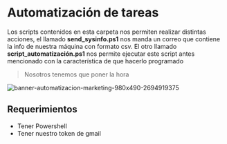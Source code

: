 # Automatización de tareas
Los scripts contenidos en esta carpeta nos permiten realizar distintas acciones, el llamado **send_sysinfo.ps1** nos manda un correo que
contiene la info de nuestra máquina con formato csv.
El otro llamado **script_automatización.ps1** nos permite ejecutar este script antes mencionado con la característica de que hacerlo programado
> Nosotros tenemos que poner la hora

![banner-automatizacion-marketing-980x490-2694919375](https://user-images.githubusercontent.com/111472552/203879026-759f7bd0-3ed2-47f1-8798-e675662eec10.jpg)
## Requerimientos
- Tener Powershell
- Tener nuestro token de gmail
